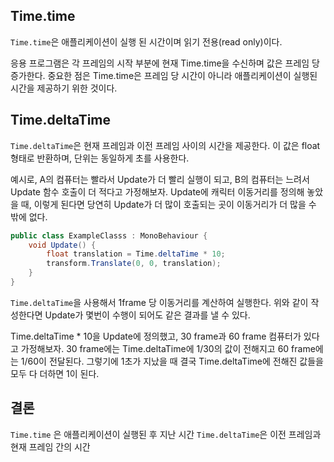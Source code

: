 ## Time.time

`Time.time`은 애플리케이션이 실행 된 시간이며 읽기 전용(read only)이다.

응용 프로그램은 각 프레임의 시작 부분에 현재 Time.time을 수신하며 값은 프레임 당 증가한다.
중요한 점은 Time.time은 프레임 당 시간이 아니라 애플리케이션이 실행된 시간을 제공하기 위한 것이다.

## Time.deltaTime

`Time.deltaTime`은 현재 프레임과 이전 프레임 사이의 시간을 제공한다.
이 값은 float 형태로 반환하며, 단위는 동일하게 초를 사용한다.

예시로, A의 컴퓨터는 빨라서 Update가 더 빨리 실행이 되고, B의 컴퓨터는 느려서 Update 함수 호출이 더 적다고 가정해보자.
Update에 캐릭터 이동거리를 정의해 놓았을 때, 이렇게 된다면 당연히 Update가 더 많이 호출되는 곳이 이동거리가 더 많을 수 밖에 없다.
```c#
public class ExampleClasss : MonoBehaviour {
	void Update() {
		float translation = Time.deltaTime * 10;
		transform.Translate(0, 0, translation);
	}
}
```
`Time.deltaTime`을 사용해서 1frame 당 이동거리를 계산하여 실행한다. 위와 같이 작성한다면 Update가 몇번이 수행이 되어도 같은 결과를 낼 수 있다.

Time.deltaTime * 10을 Update에 정의했고, 30 frame과 60 frame 컴퓨터가 있다고 가정해보자.
30 frame에는 Time.deltaTime에 1/30의 값이 전해지고 60 frame에는 1/60이 전달된다.
그렇기에 1초가 지났을 때 결국 Time.deltaTime에 전해진 값들을 모두 다 더하면 1이 된다.

## 결론

`Time.time` 은 애플리케이션이 실행된 후 지난 시간
`Time.deltaTime`은 이전 프레임과 현재 프레임 간의 시간